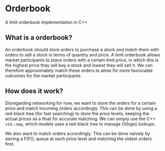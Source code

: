 # Orderbook

A limit orderbook implementation in C++.

## What is a orderbook?

An orderbook should store orders to purchase a stock and match them with orders to sell a stock in terms of quantity and price. A limit orderbook allows market participants to place orders with a certain *limit* price, in which this is the highest price they will buy a stock and lowest they will sell it. We can therefore approximately match these orders to allow for more favourable outcomes for the market participants.

## How does it work?

Disregarding networking for now, we want to store the orders for a certain price and match incoming orders accordingly. This can be done by using a red-black tree (for fast searching) to store the price levels, keeping the actual prices as a float for accurate matching. We can simply use the C++ `std::map`, which models uses a red-black tree to manage O(logn) lookups.

We also want to match orders accordingly. This can be done naively by storing a FIFO, queue at each price level and matching the oldest orders first.

